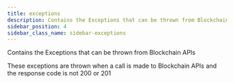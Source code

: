 ```yaml
---
title: exceptions
description: Contains the Exceptions that can be thrown from Blockchain APIs
sidebar_position: 4
sidebar_class_name: sidebar-exceptions
---
```


Contains the Exceptions that can be thrown from
Blockchain APIs

These exceptions are thrown when a call is made to Blockchain APIs
and the response code is not 200 or 201